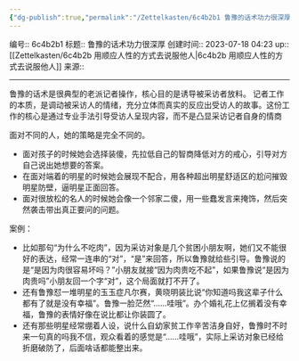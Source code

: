 ```yaml
---
{"dg-publish":true,"permalink":"/Zettelkasten/6c4b2b1 鲁豫的话术功力很深厚/","dgPassFrontmatter":true}
---
```


编号:: 6c4b2b1
标题:: 鲁豫的话术功力很深厚
创建时间:: 2023-07-18 04:23
up:: [[Zettelkasten/6c4b2b 用顺应人性的方式去说服他人\|6c4b2b 用顺应人性的方式去说服他人]]
来源:: 

---
鲁豫的话术是很典型的老派记者操作，核心目的是诱导被采访者放料。
记者工作的本质，是调动被采访人的情绪，充分立体而真实的反应出受访人的故事。这份工作的核心是通过专业手法引导受访人呈现内容，而不是凸显采访记者自身的情商

面对不同的人，她的策略是完全不同的。
- 面对孩子的时候她会选择装傻，先拉低自己的智商降低对方的戒心，引导对方自己说出她想要的答案。
- 在面对端着的明星的时候她会展现不配合，用各种超出明星舒适区的尬问摧毁明星防壁，逼明星正面回答。
- 面对很放松的名人的时候她会像一个邻家二傻，用一些蠢发言来掩饰，然后突然袭击带出真正要问的问题。

案例：
- 比如那句“为什么不吃肉”，因为采访对象是几个贫困小朋友啊，她们又不能很好的表达，经常一连串的“对”，“是”来回答，所以鲁豫就给些引导。鲁豫说的是“是因为肉很容易坏吗？”小朋友就接“因为肉贵吃不起”，如果鲁豫说“是因为肉贵吗”小朋友回一个字“对”，这个局面就打不开了。
- 还有鲁豫怼一堆明星的玉玉症凡尔赛，黄晓明装比说“你知道吗我这辈子什么都有了就是没有幸福”。鲁豫一脸茫然“……哇哦”。办个婚礼花上亿搁着没有幸福，鲁豫的表情好像在说比都让你装圆了。
- 还有那些明星经常绷着人设，说什么自幼家贫工作辛苦洁身自好，鲁豫时不时来一句真的吗我不信，观众看着的感觉是“……哇哦”，实际上采访对象已经给折磨破防了，后面啥话都能整出来。

